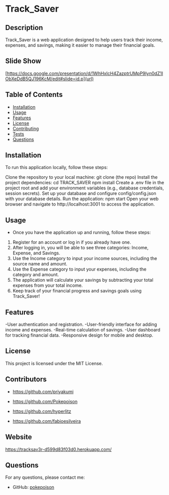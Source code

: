 # Track_Saver

## Description
Track_Saver is a web application designed to help users track their income, expenses, and savings, making it easier to manage their financial goals.

## Slide Show
[https://docs.google.com/presentation/d/1WhHxIcH4ZazptrUMpP9Iyn0dZ1IObXeDdB5QJ196KcM/edit#slide=id.p](url)

## Table of Contents
- [Installation](#installation)
- [Usage](#usage)
- [Features](#features)
- [License](#license)
- [Contributing](#contributing)
- [Tests](#tests)
- [Questions](#questions)

## Installation

To run this application locally, follow these steps:

Clone the repository to your local machine: git clone (the repo)
Install the project dependencies: cd TRACK_SAVER npm install
Create a .env file in the project root and add your environment variables (e.g., database credentials, session secrets).
Set up your database and configure config/config.json with your database details.
Run the application: npm start
Open your web browser and navigate to http://localhost:3001 to access the application.

## Usage

- Once you have the application up and running, follow these steps:

1. Register for an account or log in if you already have one.
2. After logging in, you will be able to see three categories: Income, Expense, and Savings.
3. Use the Income category to input your income sources, including the source name and amount.
4. Use the Expense category to input your expenses, including the category and amount.
5. The application will calculate your savings by subtracting your total expenses from your total income.
6. Keep track of your financial progress and savings goals using Track_Saver!

## Features

-User authentication and registration. -User-friendly interface for adding income and expenses. -Real-time calculation of savings. -User dashboard for tracking financial data. -Responsive design for mobile and desktop.

## License

This project is licensed under the MIT License.

## Contributors

- https://github.com/priyakumi

- https://github.com/Pokepoison
  
- https://github.com/hyperlitz

- https://github.com/fabioesilveira

## Website
https://tracksav3r-d599d83f03d0.herokuapp.com/

## Questions

For any questions, please contact me:
- GitHub: [pokepoison](https://github.com/pokepoison)



